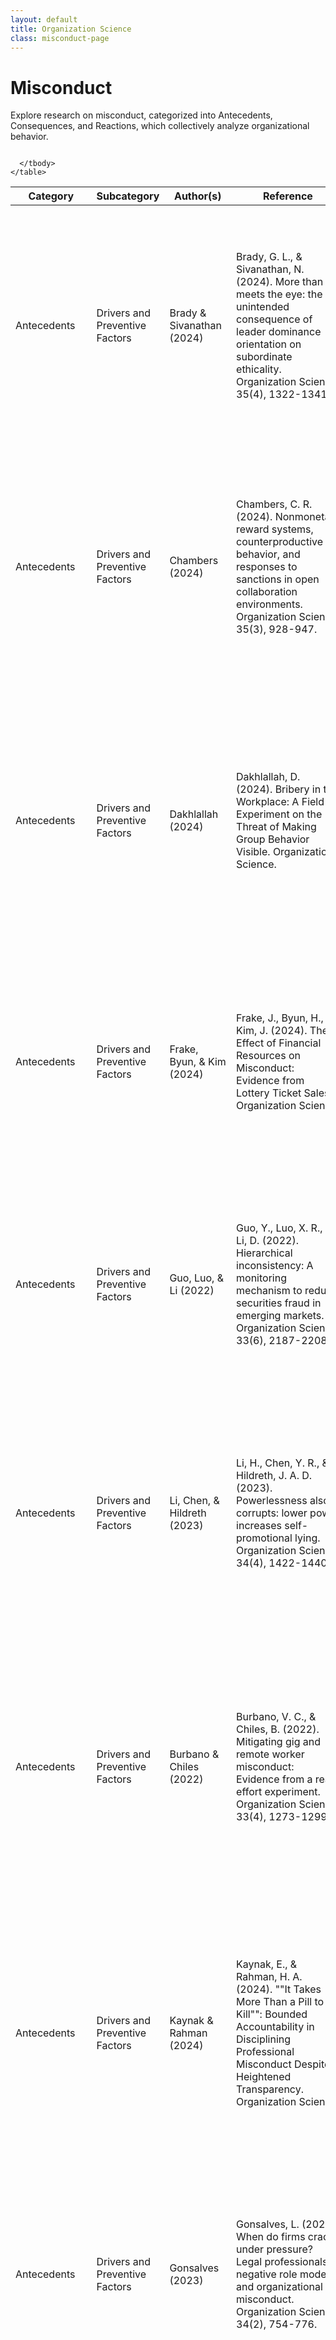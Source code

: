 ```yaml
---
layout: default
title: Organization Science
class: misconduct-page
---
```


# Misconduct

Explore research on misconduct, categorized into Antecedents, Consequences, and Reactions, which collectively analyze organizational behavior.

<div class="container">
  <div style="overflow-x: auto;">
    <table id="misconductTable" class="display">
      <thead>
        <tr>
          <th>Category</th>
          <th>Subcategory</th>
          <th>Author(s)</th>
          <th>Reference</th>
          <th>Summary</th>
        </tr>
      </thead>
      <tbody>
        <tr>
          <td>Antecedents</td>
          <td>Drivers and Preventive Factors</td>
          <td>Brady & Sivanathan (2024)</td>
          <td>Brady, G. L., & Sivanathan, N. (2024). More than meets the eye: the unintended consequence of leader dominance orientation on subordinate ethicality. Organization Science, 35(4), 1322-1341.</td>
          <td>This research investigates how leader dominance orientation inadvertently encourages unethical behavior among subordinates. Dominant leaders create an environment where subordinates feel compelled to engage in self-interested actions, undermining overall ethicality.</td>
        </tr>
        <tr>
          <td>Antecedents</td>
          <td>Drivers and Preventive Factors</td>
          <td>Chambers (2024)</td>
          <td>Chambers, C. R. (2024). Nonmonetary reward systems, counterproductive behavior, and responses to sanctions in open collaboration environments. Organization Science, 35(3), 928-947.</td>
          <td>This research investigates how nonmonetary rewards and sanctions impact counterproductive behaviors in collaborative work environments. Findings indicate that nonmonetary rewards can reduce negative behaviors, but sanctions have varying effects depending on the severity of the infraction.</td>
        </tr>
        <tr>
          <td>Antecedents</td>
          <td>Drivers and Preventive Factors</td>
          <td>Dakhlallah (2024)</td>
          <td>Dakhlallah, D. (2024). Bribery in the Workplace: A Field Experiment on the Threat of Making Group Behavior Visible. Organization Science.</td>
          <td>This field experiment explores how visibility of group behavior affects bribery in workplaces, finding that making unethical behavior observable decreases instances of bribery. Transparency serves as a deterrent, especially when group actions are collectively visible.</td>
        </tr>
        <tr>
          <td>Antecedents</td>
          <td>Drivers and Preventive Factors</td>
          <td>Frake, Byun, & Kim (2024)</td>
          <td>Frake, J., Byun, H., & Kim, J. (2024). The Effect of Financial Resources on Misconduct: Evidence from Lottery Ticket Sales. Organization Science.</td>
          <td>This research investigates the effect of financial resources, such as lottery ticket sales, on misconduct levels. Findings reveal that increased financial resources correlate with reduced misconduct due to the lowered temptation for risky behavior.</td>
        </tr>
        <tr>
          <td>Antecedents</td>
          <td>Drivers and Preventive Factors</td>
          <td>Guo, Luo, & Li (2022)</td>
          <td>Guo, Y., Luo, X. R., & Li, D. (2022). Hierarchical inconsistency: A monitoring mechanism to reduce securities fraud in emerging markets. Organization Science, 33(6), 2187-2208.</td>
          <td>The study introduces ""hierarchical inconsistency"" as a monitoring mechanism to reduce securities fraud in emerging markets. Results indicate that mismatches in hierarchical expectations between managers and employees deter fraudulent behavior.</td>
        </tr>
        <tr>
          <td>Antecedents</td>
          <td>Drivers and Preventive Factors</td>
          <td>Li, Chen, & Hildreth (2023)</td>
          <td>Li, H., Chen, Y. R., & Hildreth, J. A. D. (2023). Powerlessness also corrupts: lower power increases self-promotional lying. Organization Science, 34(4), 1422-1440.</td>
          <td>This paper reveals that powerlessness can increase the propensity for self-promotional lying, challenging the conventional view that power corrupts. Lower power individuals engage in dishonest behavior to bolster their self-image under perceived vulnerability.</td>
        </tr>
        <tr>
          <td>Antecedents</td>
          <td>Drivers and Preventive Factors</td>
          <td>Burbano & Chiles (2022)</td>
          <td>Burbano, V. C., & Chiles, B. (2022). Mitigating gig and remote worker misconduct: Evidence from a real effort experiment. Organization Science, 33(4), 1273-1299.</td>
          <td>Using an experimental approach, this study analyzes strategies to mitigate misconduct among gig and remote workers, showing that reminders of work quality significantly reduce dishonest behavior. Accountability measures were particularly effective for workers with previously low misconduct risk.</td>
        </tr>
        <tr>
          <td>Antecedents</td>
          <td>Drivers and Preventive Factors</td>
          <td>Kaynak & Rahman (2024)</td>
          <td>Kaynak, E., & Rahman, H. A. (2024). ""It Takes More Than a Pill to Kill"": Bounded Accountability in Disciplining Professional Misconduct Despite Heightened Transparency. Organization Science.</td>
          <td>This study investigates ""bounded accountability"" in disciplining professional misconduct in high-transparency environments. The authors find that heightened transparency paradoxically limits accountability by fostering complacency in enforcing discipline.</td>
        </tr>
        <tr>
          <td>Antecedents</td>
          <td>Drivers and Preventive Factors</td>
          <td>Gonsalves (2023)</td>
          <td>Gonsalves, L. (2023). When do firms crack under pressure? Legal professionals, negative role models, and organizational misconduct. Organization Science, 34(2), 754-776.</td>
          <td>This paper examines how legal professionals' exposure to negative role models influences organizational misconduct. Findings suggest that high exposure to negative role models in the legal profession increases the likelihood of organizational wrongdoing.</td>
        </tr>
        <tr>
          <td>Antecedents</td>
          <td>Drivers and Preventive Factors</td>
          <td>Godart, Hsu, & Negro (2023)</td>
          <td>Godart, F., Hsu, G., & Negro, G. (2023). Gatekeeping and the use of contested practices in creative industries: The case of fur in fashion. Organization Science, 34(2), 637-656.</td>
          <td>The authors explore gatekeeping behaviors in the fashion industry regarding the contested use of fur, finding that gatekeepers selectively endorse or reject fur based on contextual pressures and trends. These decisions highlight the tension between traditional practices and ethical concerns.</td>
        </tr>
        <tr>
          <td>Antecedents</td>
          <td>Drivers and Preventive Factors</td>
          <td>Cameron (2022)</td>
          <td>Cameron, L. D. (2022). ""Making out"" while driving: Relational and efficiency games in the gig economy. Organization Science, 33(1), 231-252.</td>
          <td>This paper explores the dynamic between relational goals and efficiency goals in gig economy work, highlighting the phenomenon of ""making out"" behaviors where drivers balance interpersonal rapport with productivity. The study shows that relationally driven strategies can sometimes compromise operational efficiency.</td>
        </tr>
        <tr>
          <td>Antecedents</td>
          <td>Drivers and Preventive Factors</td>
          <td>Qian et al. (2023)</td>
          <td>Qian, C., Crilly, D., Lin, Y., Zhang, K., & Zhang, R. (2023). Short-selling pressure and workplace safety: curbing short-termism through stakeholder interdependencies. Organization Science, 34(1), 358-379.</td>
          <td>The study analyzes the relationship between short-selling pressure and workplace safety, finding that financial short-termism prompted by market pressures leads to reduced safety protocols. Stakeholder interdependencies counteract short-termist pressures, promoting safer work environments.</td>
        </tr>
        <tr>
          <td>Antecedents</td>
          <td>Drivers and Preventive Factors</td>
          <td>Zhang, Mohliver, & King (2023)</td>
          <td>Zhang, V., Mohliver, A. C., & King, M. (2023). Where is all the deviance? Liminal prescribing and the social networks underlying the prescription drug crisis. Administrative Science Quarterly, 68(1), 228-269.</td>
          <td>The authors analyze social networks behind prescription drug overuse, identifying ""liminal prescribing"" as a source of deviance in healthcare. Findings highlight the social structures that support excessive prescription, contributing to the opioid crisis.</td>
        </tr>
        <tr>
          <td>Antecedents</td>
          <td>Processes and Mechanisms</td>
          <td>Frake & Harmon (2024)</td>
          <td>Frake, J., & Harmon, D. (2024). Intergenerational transmission of organizational misconduct: Evidence from the Chicago Police Department. Management Science, 70(6), 3856-3878.</td>
          <td>This study investigates the intergenerational transmission of misconduct in the Chicago Police Department, showing that exposure to misconduct in earlier generations correlates with unethical behavior in later ones. This effect highlights the role of organizational culture in perpetuating misconduct.</td>
        </tr>
        <tr>
          <td>Antecedents</td>
          <td>Processes and Mechanisms</td>
          <td>Schembera, Haack, & Scherer (2023)</td>
          <td>Schembera, S., Haack, P., & Scherer, A. G. (2023). From compliance to progress: A sensemaking perspective on the governance of corruption. Organization Science, 34(3), 1184-1215.</td>
          <td>This paper explores how organizations shift from compliance to progressive anti-corruption measures through a process of sensemaking. Organizational sensemaking allows firms to evolve anti-corruption practices beyond mere regulatory compliance.</td>
        </tr>
        <tr>
          <td>Antecedents</td>
          <td>Drivers and Preventive Factors</td>
          <td>Stice-Lusvardi, Hinds, & Valentine (2024)</td>
          <td>Stice-Lusvardi, R., Hinds, P. J., & Valentine, M. (2024). Legitimating illegitimate practices: How data analysts compromised their standards to promote quantification. Organization Science, 35(2), 432-452.</td>
          <td>The authors study data analysts who compromise their ethical standards to prioritize quantification, highlighting how professional standards can erode under pressure for quantifiable results. This phenomenon underscores the challenges of maintaining integrity in data-driven environments.</td>
        </tr>
        <tr>
          <td>Antecedents</td>
          <td>Processes and Mechanisms</td>
          <td>Cameron (2024)</td>
          <td>Cameron, L. D. (2024). The Making of the ""Good Bad"" Job: How Algorithmic Management Manufactures Consent Through Constant and Confined Choices. Administrative Science Quarterly, 69(2), 458-514.</td>
          <td>The study explores how algorithmic management in gig work imposes restricted choices, creating ""good bad"" jobs that subtly influence worker consent and compliance. Findings suggest that constrained decision-making manipulates workersÕ acceptance of exploitative conditions.</td>
        </tr>
        <tr>
          <td>Consequences</td>
          <td></td>
          <td>Dimitriadis (2024)</td>
          <td>Dimitriadis, S. (2024). Bribery, insecurity, and firm performance: Evidence from the Boko Haram insurgency in Nigeria. Strategic Management Journal.</td>
          <td>This research investigates the impact of bribery and insecurity on firm performance during the Boko Haram insurgency in Nigeria. Results show that firms engaged in bribery are less resilient to external threats, underscoring the detriment of corruption during crises.</td>
        </tr>
        <tr>
          <td>Consequences</td>
          <td></td>
          <td>Distelhorst & McGahan (2022)</td>
          <td>Distelhorst, G., & McGahan, A. (2022). Socially irresponsible employment in emerging-market manufacturers. Organization Science, 33(6), 2135-2158.</td>
          <td>The study analyzes employment practices in emerging markets, focusing on socially irresponsible employment and its consequences. Evidence indicates that such practices reduce firm profitability and damage reputation, emphasizing the need for responsible employment.</td>
        </tr>
        <tr>
          <td>Consequences</td>
          <td></td>
          <td>Kundro, Croitoru, & Helgason (2024)</td>
          <td>Kundro, T. G., Croitoru, N., & Helgason, B. A. (2024). Moral or Lawful? When Legal Constraints Reverse the Motivational Benefits of Moral Considerations. Organization Science.</td>
          <td>The authors analyze how legal constraints influence the motivational impact of moral considerations, discovering that stringent legal requirements can sometimes suppress moral motivations. This reversal indicates that legal limits may inadvertently reduce ethical adherence.</td>
        </tr>
        <tr>
          <td>Consequences</td>
          <td></td>
          <td>Eesley & Lee (2023)</td>
          <td>Eesley, C., & Lee, Y. S. (2023). In institutions we trust? Trust in government and the allocation of entrepreneurial intentions. Organization Science, 34(2), 532-556.</td>
          <td>Examining trust in government institutions, this paper reveals a positive relationship between institutional trust and entrepreneurial intentions. Entrepreneurs are more likely to venture into business when they perceive the government as trustworthy and supportive.</td>
        </tr>
        <tr>
          <td>Reaction and Perception</td>
          <td>Perceptions of Misconduct</td>
          <td>Berry & Hildreth (2024)</td>
          <td>Berry, Z., & Hildreth, J. A. D. (2024). When Your Friend is My Friend: How Loyalty Prompts Support for Indirect Ties in Moral Dilemmas. Organization Science.</td>
          <td>The authors explore how loyalty impacts support for indirect ties in moral dilemmas, revealing that people are more likely to support third parties connected through shared acquaintances in situations requiring loyalty. This support is more pronounced when the shared connection is with a close friend rather than a distant tie.</td>
        </tr>
        <tr>
          <td>Reaction and Perception</td>
          <td>Perceptions of Misconduct</td>
          <td>Keum & Meier (2024)</td>
          <td>Keum, D. D., & Meier, S. (2024). License to layoff? Unemployment insurance and the moral cost of layoffs. Organization Science, 35(3), 994-1014.</td>
          <td>This study explores the moral implications of layoffs in light of unemployment insurance, finding that layoffs are perceived as less morally costly when unemployment insurance is accessible. The availability of support alters the ethical calculus for managers facing layoff decisions.</td>
        </tr>
        <tr>
          <td>Reaction and Perception</td>
          <td>Perceptions of Misconduct</td>
          <td>Naumovska & Zajac (2022)</td>
          <td>Naumovska, I., & Zajac, E. J. (2022). How inductive and deductive generalization shape the guilt-by-association phenomenon among firms: Theory and evidence. Organization Science, 33(1), 373-392.</td>
          <td>The authors examine how inductive and deductive reasoning shape guilt-by-association effects among firms, showing that reasoning style affects the perception of firms linked to wrongdoing. Inductive reasoning increases guilt-by-association, while deductive reasoning mitigates it.</td>
        </tr>
        <tr>
          <td>Reaction and Perception</td>
          <td>Reactions to Misconduct</td>
          <td>Stroube & Zavyalova (2024)</td>
          <td>Stroube, B. K., & Zavyalova, A. (2024). The Relative Effects of a Scandal on Member Engagement in Rites of Integration and Rites of Passage: Evidence from a Child Abuse Scandal in the Catholic Archdiocese of Philadelphia. Organization Science.</td>
          <td>This paper assesses the impact of a child abuse scandal on member participation in religious rites within the Catholic Archdiocese of Philadelphia. Findings suggest that engagement in both rites of integration and rites of passage declines following the scandal.</td>
        </tr>
        <tr>
          <td>Reaction and Perception</td>
          <td>Reactions to Misconduct</td>
          <td>Vadera, Tenbrunsel, & Diekmann (2024)</td>
          <td>Vadera, A. K., Tenbrunsel, A. E., & Diekmann, K. A. (2024). Bridging the Chasm Between Intentions and Behaviors: Developing and Testing a Construal Level Theory of Internal Whistle-Blowing. Organization Science.</td>
          <td>This research proposes a construal level theory to explain gaps between intentions and behaviors in internal whistleblowing. Findings suggest that psychological distance influences whether individuals follow through on intentions to report wrongdoing.</td>
        </tr>
        <tr>
          <td>Reaction and Perception</td>
          <td>Reactions to Misconduct</td>
          <td>Bergemann & Aven (2023)</td>
          <td>Bergemann, P., & Aven, B. (2023). Whistleblowing and group affiliation: The role of group cohesion and the locus of the wrongdoer in reporting decisions. Organization Science, 34(3), 1243-1265.</td>
          <td>This study examines the effects of group cohesion and the relative position of a wrongdoer within a group on the likelihood of whistleblowing. Results show that higher group cohesion decreases whistleblowing likelihood when the wrongdoer is part of the group but increases it when they are an outsider.</td>
        </tr>
        <tr>
          <td>Reaction and Perception</td>
          <td>Reactions to Misconduct</td>
          <td>Choi & Valente (2023)</td>
          <td>Choi, T. J., & Valente, M. (2023). The crisis in local newspapers and organizational wrongdoing: The role of community social connectedness. Organization Science, 34(5), 1777-1799.</td>
          <td>The authors examine the role of social connectedness in communities impacted by local newspaper closures on the reporting of organizational wrongdoing. Results suggest that strong community ties mitigate the underreporting of wrongdoings in the absence of media oversight.</td>
        </tr>
        <tr>
          <td>Reaction and Perception</td>
          <td>Reactions to Misconduct</td>
          <td>Frey, Bernstein, & Rekenthaler (2022)</td>
          <td>Frey, E., Bernstein, E., & Rekenthaler, N. (2022). Scarlet letters: Rehabilitation through transgression transparency and personal narrative control. Administrative Science Quarterly, 67(4), 968-1011.</td>
          <td>This paper examines how transparency and personal narrative control aid rehabilitation for individuals marked by transgressions. Allowing individuals to control their narratives fosters a sense of dignity and supports reintegration.</td>
        </tr>
        <tr>
          <td>Reaction and Perception</td>
          <td>Reactions to Misconduct</td>
          <td>Dodson et al. (2023)</td>
          <td>Dodson, S. J., Goodwin, R. D., Graham, J., & Diekmann, K. A. (2023). Moral foundations, himpathy, and punishment following organizational sexual misconduct allegations. Organization Science, 34(5), 1938-1964.</td>
          <td>This research examines reactions to sexual misconduct allegations within organizations, particularly focusing on the role of moral foundations and ""himpathy"" (empathy toward male perpetrators). Findings reveal that moral considerations influence punishment severity, often skewed in favor of male perpetrators.</td>
        </tr>

      </tbody>
    </table>
  </div>
</div>

<!-- Scripts -->
<!-- Include jQuery -->
<script src="https://code.jquery.com/jquery-3.6.0.min.js"></script>

<!-- Include DataTables JS -->
<script src="https://cdn.datatables.net/1.13.4/js/jquery.dataTables.min.js"></script>

<!-- Initialize DataTables -->
<script>
  document.addEventListener('DOMContentLoaded', function () {
    // Initialize DataTables
    $('#misconductTable').DataTable();

    // Assign unique IDs to each row
    const rows = document.querySelectorAll('#misconductTable tbody tr');
    rows.forEach((row, index) => {
      row.id = `row-${index + 1}`; // Assign a unique ID
    });

    // Highlight the specific row based on URL hash
    const hash = window.location.hash;
    if (hash) {
      const targetRow = document.querySelector(hash);
      if (targetRow) {
        targetRow.scrollIntoView({ behavior: 'smooth', block: 'center' }); // Scroll to the row
        targetRow.classList.add('highlight'); // Add highlight class
        setTimeout(() => targetRow.classList.remove('highlight'), 3000); // Remove highlight after 3 seconds
      }
    }
  });
</script>

<!-- Highlight CSS -->
<style>
  .highlight {
    background-color: #ffeb3b; /* Light yellow */
    animation: fadeOutHighlight 3s forwards;
  }

  @keyframes fadeOutHighlight {
    0% {
      background-color: #ffeb3b;
    }
    100% {
      background-color: transparent;
    }
  }
</style>
